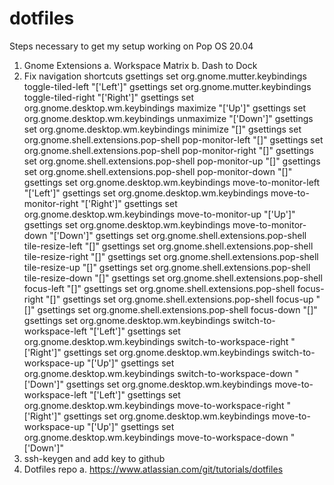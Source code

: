 # dotfiles

Steps necessary to get my setup working on Pop OS 20.04
  1. Gnome Extensions
    a. Workspace Matrix
    b. Dash to Dock
  2. Fix navigation shortcuts
    gsettings set org.gnome.mutter.keybindings toggle-tiled-left "['<Super>Left']"
    gsettings set org.gnome.mutter.keybindings toggle-tiled-right "['<Super>Right']"
    gsettings set org.gnome.desktop.wm.keybindings maximize "['<Super>Up']"
    gsettings set org.gnome.desktop.wm.keybindings unmaximize "['<Super>Down']"
    gsettings set org.gnome.desktop.wm.keybindings minimize "[]"
    gsettings set org.gnome.shell.extensions.pop-shell pop-monitor-left "[]"
    gsettings set org.gnome.shell.extensions.pop-shell pop-monitor-right "[]"
    gsettings set org.gnome.shell.extensions.pop-shell pop-monitor-up "[]"
    gsettings set org.gnome.shell.extensions.pop-shell pop-monitor-down "[]"
    gsettings set org.gnome.desktop.wm.keybindings move-to-monitor-left "['<Shift><Super>Left']"
    gsettings set org.gnome.desktop.wm.keybindings move-to-monitor-right "['<Shift><Super>Right']"
    gsettings set org.gnome.desktop.wm.keybindings move-to-monitor-up "['<Shift><Super>Up']"
    gsettings set org.gnome.desktop.wm.keybindings move-to-monitor-down "['<Shift><Super>Down']"
    gsettings set org.gnome.shell.extensions.pop-shell tile-resize-left "[]"
    gsettings set org.gnome.shell.extensions.pop-shell tile-resize-right "[]"
    gsettings set org.gnome.shell.extensions.pop-shell tile-resize-up "[]"
    gsettings set org.gnome.shell.extensions.pop-shell tile-resize-down "[]"
    gsettings set org.gnome.shell.extensions.pop-shell focus-left "[]"
    gsettings set org.gnome.shell.extensions.pop-shell focus-right "[]"
    gsettings set org.gnome.shell.extensions.pop-shell focus-up "[]"
    gsettings set org.gnome.shell.extensions.pop-shell focus-down "[]"
    gsettings set org.gnome.desktop.wm.keybindings switch-to-workspace-left "['<Control><Alt>Left']"
    gsettings set org.gnome.desktop.wm.keybindings switch-to-workspace-right "['<Control><Alt>Right']"
    gsettings set org.gnome.desktop.wm.keybindings switch-to-workspace-up "['<Control><Alt>Up']"
    gsettings set org.gnome.desktop.wm.keybindings switch-to-workspace-down "['<Control><Alt>Down']"
    gsettings set org.gnome.desktop.wm.keybindings move-to-workspace-left "['<Control><Shift><Alt>Left']"
    gsettings set org.gnome.desktop.wm.keybindings move-to-workspace-right "['<Control><Shift><Alt>Right']"
    gsettings set org.gnome.desktop.wm.keybindings move-to-workspace-up "['<Control><Shift><Alt>Up']"
    gsettings set org.gnome.desktop.wm.keybindings move-to-workspace-down "['<Control><Shift><Alt>Down']"
  2. ssh-keygen and add key to github
  3. Dotfiles repo
    a. https://www.atlassian.com/git/tutorials/dotfiles
